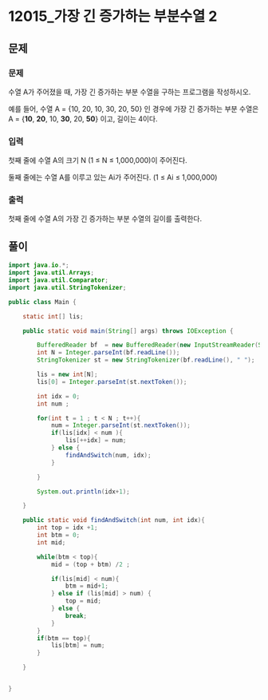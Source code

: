 # 12015_가장 긴 증가하는 부분수열 2



## 문제

### 문제

수열 A가 주어졌을 때, 가장 긴 증가하는 부분 수열을 구하는 프로그램을 작성하시오.

예를 들어, 수열 A = {10, 20, 10, 30, 20, 50} 인 경우에 가장 긴 증가하는 부분 수열은 A = {**10**, **20**, 10, **30**, 20, **50**} 이고, 길이는 4이다.

### 입력

첫째 줄에 수열 A의 크기 N (1 ≤ N ≤ 1,000,000)이 주어진다.

둘째 줄에는 수열 A를 이루고 있는 Ai가 주어진다. (1 ≤ Ai ≤ 1,000,000)

### 출력

첫째 줄에 수열 A의 가장 긴 증가하는 부분 수열의 길이를 출력한다.



## 풀이

```java
import java.io.*;
import java.util.Arrays;
import java.util.Comparator;
import java.util.StringTokenizer;

public class Main {

    static int[] lis;

    public static void main(String[] args) throws IOException {

        BufferedReader bf  = new BufferedReader(new InputStreamReader(System.in));
        int N = Integer.parseInt(bf.readLine());
        StringTokenizer st = new StringTokenizer(bf.readLine(), " ");

        lis = new int[N];
        lis[0] = Integer.parseInt(st.nextToken());

        int idx = 0;
        int num ;

        for(int t = 1 ; t < N ; t++){
            num = Integer.parseInt(st.nextToken());
            if(lis[idx] < num ){
                lis[++idx] = num;
            } else {
                findAndSwitch(num, idx);
            }

        }

        System.out.println(idx+1);

    }

    public static void findAndSwitch(int num, int idx){
        int top = idx +1;
        int btm = 0;
        int mid;

        while(btm < top){
            mid = (top + btm) /2 ;

            if(lis[mid] < num){
                btm = mid+1;
            } else if (lis[mid] > num) {
                top = mid;
            } else {
                break;
            }
        }
        if(btm == top){
            lis[btm] = num;
        }

    }


}
```

